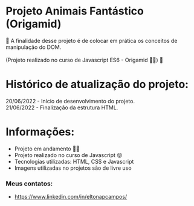 # Projeto Animais Fantástico (Origamid)
🚀 A finalidade desse projeto é de colocar em prática os conceitos de manipulação do DOM. <br><br>
(Projeto realizado no curso de Javascript ES6 - Origamid 👨‍💻) 🚀

# Histórico de atualização do projeto:

20/06/2022 - Início de desenvolvimento do projeto.<br>
21/06/2022 - Finalização da estrutura HTML.<br>

# Informações:

* Projeto em andamento 🧑‍🎓
* Projeto realizado no curso de Javascript 😝
* Tecnologias utilizadas: HTML, CSS e Javascript
* Imagens utilizadas no projetos são de livre uso

### Meus contatos: 
* https://www.linkedin.com/in/eltonapcampos/

